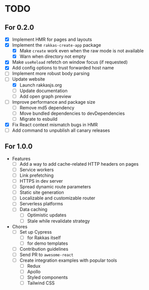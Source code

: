 # TODO

## For 0.2.0
- [x] Implement HMR for pages and layouts
- [x] Implement the `rakkas-create-app` package
	- [x] Make `create` work even when the raw mode is not available
	- [x] Warn when directory not empty
- [x] Make `useReload` refetch on window focus (if requested)
- [x] Add config options to trust forwarded host name
- [ ] Implement more robust body parsing
- [ ] Update website
  - [x] Launch rakkasjs.org
  - [ ] Update documentation
  - [ ] Add open graph preview
- [ ] Improve performance and package size
  - [ ] Remove md5 dependency
  - [ ] Move bundled dependencies to devDependencies
  - [ ] Migrate to esbuild
- [x] Fix React context mismatch bugs in HMR
- [ ] Add command to unpublish all canary releases

## For 1.0.0
- Features
  - [ ] Add a way to add cache-related HTTP headers on pages
  - [ ] Service workers
  - [ ] Link prefetching
  - [ ] HTTPS in dev server
  - [ ] Spread dynamic route parameters
  - [ ] Static site generation
  - [ ] Localizable and customizable router
  - [ ] Serverless platforms
  - [ ] Data caching
  	- [ ] Optimistic updates
  	- [ ] Stale while revalidate strategy
- Chores
  - [ ] Set up Cypress
    - [ ] for Rakkas itself
    - [ ] for demo templates
  - [ ] Contribution guidelines
  - [ ] Send PR to `awesome-react`
  - [ ] Create integration examples with popular tools
    - [ ] Redux
    - [ ] Apollo
    - [ ] Styled components
    - [ ] Tailwind CSS